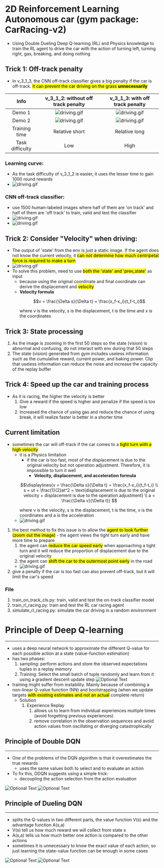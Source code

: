 # 2D Reinforcement Learning Autonomous car (gym package: CarRacing-v2)
- Using Double Dueling Deep Q-learning (RL) and Physics knowledge to train the RL agent to drive the car with the action of turning left, turning right, gas, breaking, and doing nothing

## Trick 1: Off-track penalty
- In v_3_1_3, the CNN off-track classifier gives a big penalty if the car is off-track. <mark>It can prevent the car driving on the grass **unnecessarily**</mark>

Info| v_3_1_2: without off track penalty          |  v_3_1_3: with off track penalty
:-------------------------:|:-------------------------:|:-------------------------:
Demo 1 | ![driving.gif](./img_n_video/v_3_1_2_normal.gif) |  ![driving.gif](./img_n_video/v_3_1_3_normal_2.gif)
Demo 2 | ![driving.gif](./img_n_video/v_3_1_2_normal_2.gif) |  ![driving.gif](./img_n_video/v_3_1_3_normal.gif)
Training time | Relative short| Relative long
Task difficulty | Low | High

### Learning curve:
  - As the task difficulty of v_3_1_2 is easier, it uses the lesser time to gain 1000 round rewards
  - ![driving.gif](./img_n_video/DDDQN_learning_curve.png)

### CNN off-track classifier:
  - use 1500 human-labeled images where half of them are 'on track' and half of them are 'off track' to train, valid and test the classifier
  - ![driving.gif](./img_n_video/on_track_cls_perf.png)
  - ![driving.gif](./img_n_video/on_track_cls_avg_loss_curve.png)

## Trick 2: Consider "Velocity" when driving:
  - The output of 'state' from the env is just a static image. If the agent does not know the current velocity, it <mark>can not determine how much centripetal force is required to make a turn</mark> 
  - ![driving.gif](./img_n_video/car_turning_top.jpg)
  - To solve this problem, need to use <mark>both the 'state' and 'prev_state'</mark> as input
    - because using the original coordinate and final coordinate can derive the displacement and <mark>velocity</mark>
    - **Velocity formula**
        ```math
        v = \frac{\Delta s}{\Delta t} = \frac{x_f-x_i}{t_f-t_i}
        ```
        where v is the velocity, s is the displacement, t is the time and x is the coordinates

## Trick 3: State processing
  1. As the image is zooming in the first 50 steps so the state (vision) is abnormal and confusing, do not interact with env during that 50 steps
  2. The state (vision) generated from gym includes useless information such as the cumulative reward, current power, and baking power. Clip that useless information can reduce the noise and increase the capacity of the replay buffer   

## Trick 4: Speed up the car and training process
  - As it is racing, the higher the velocity is better
    1. Give a reward if the speed is higher and penalize if the speed is too low
    2. Increased the chance of using gas and reduce the chance of using break, it will realize faster is better in a shorter time 


## Current limitation
  - sometimes the car will off-track if the car comes to a <mark>tight turn with a high velocity</mark>
    - it is a Physics limitation
      - if the car is too fast, most of the displacement is due to the original velocity but not operation adjustment. Therefore, it is impossible to turn it well
        - **Velocity, displacement, and acceleration formula**
      ```math
      \displaylines{v = \frac{\Delta s}{\Delta t} = \frac{x_f-x_i}{t_f-t_i} \\ s =  ut + \frac{1}{2}at^2 = \text{displacement is due to the original velocity + displacement is due to the operation adjustment} \\ a = \frac{\Delta v}{\Delta t}}
      
      ```
      where v is the velocity, s is the displacement, t is the time, x is the coordinates and a is the acceleration
    - ![driving.gif](./img_n_video/v_3_1_3_too_fast.gif)
  1. the best method to fix this issue is to allow the <mark>agent to look further (zoom out the image)</mark>
    - the agent views the tight turn early and have more time to prepare
      1. the agent can <mark>reduce the car speed early</mark> when approaching a tight turn and it will reduce the proportion of displacement due to the original velocity
      2. the agent can <mark>shift the car to the outermost point early</mark> in the road
      - ![driving.gif](./img_n_video/v_3_1_3_prepare_turning.gif)
  2. give a penalty if the car is too fast can also prevent off-track, but it will limit the car's speed  


### File
1. train_on_track_cls.py: train, valid and test the on-track classifier model
2. train_rl_racing.py: train and test the RL car racing agent
3. simulate_rl_racing.py: simulate the car driving in a random environment

# Principle of Deep Q-learning
___________________________________

  - uses a deep neural network to approximate the different Q-value for each possible action at a state (value-function estimation)
  - has two phases:
    1. sampling: perform actions and store the observed expectations tuples in a replay memory
    2. Training: Select the small batch of tuple randomly and learn from it using a gradient descent update step
  ![Optional Text](./img_n_video/DQN_psaudocode.png)
  - training might suffer from instability. Mainly because of combining a non-linear Q-value function (NN) and bootstrapping (when we update targets <mark>with existing estimates and not an actual</mark> complete return)
    - Solution
      1. Experience Replay
         1. allows us to learn from individual experiences multiple times (avoid forgetting previous experiences)
         2. remove correlation in the observation sequences and avoid action values from oscillating or diverging catastrophically 
         
## Principle of Double DQN
______________________________

- One of the problems of the DQN algorithm is that it overestimates the true rewards
  - uses the same values both to select and to evaluate an action
- To fix this, DDQN suggests using a simple trick:
  - decoupling the action selection from the action evaluation

![Optional Text](./img_n_video/double_dqn_flowchart.png)
![Optional Text](./img_n_video/double_dqn_formula.png)

## Principle of Dueling DQN
______________________

- splits the Q-values in two different parts, the value function V(s) and the advantage function A(s,a)
- V(s) tell us how much reward we will collect from state s
- A(s,a) tells us how much better one action is compared to the other actions
- sometimes it is unnecessary to know the exact value of each action, so just learning the state-value function can be enough in some cases 

![Optional Text](./img_n_video/dueling_dqn_architecture.png)
![Optional Text](./img_n_video/dueling_dqn_formula.png)


